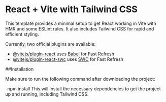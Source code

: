 # React + Vite with Tailwind CSS

This template provides a minimal setup to get React working in Vite with HMR and some ESLint rules. It also includes Tailwind CSS for rapid and efficient styling.

Currently, two official plugins are available:

- [@vitejs/plugin-react](https://github.com/vitejs/vite-plugin-react/blob/main/packages/plugin-react/README.md) uses [Babel](https://babeljs.io/) for Fast Refresh
- [@vitejs/plugin-react-swc](https://github.com/vitejs/vite-plugin-react-swc) uses [SWC](https://swc.rs/) for Fast Refresh

##Installation

Make sure to run the following command after downloading the project:

-npm install
This will install the necessary dependencies to get the project up and running, including Tailwind CSS.
